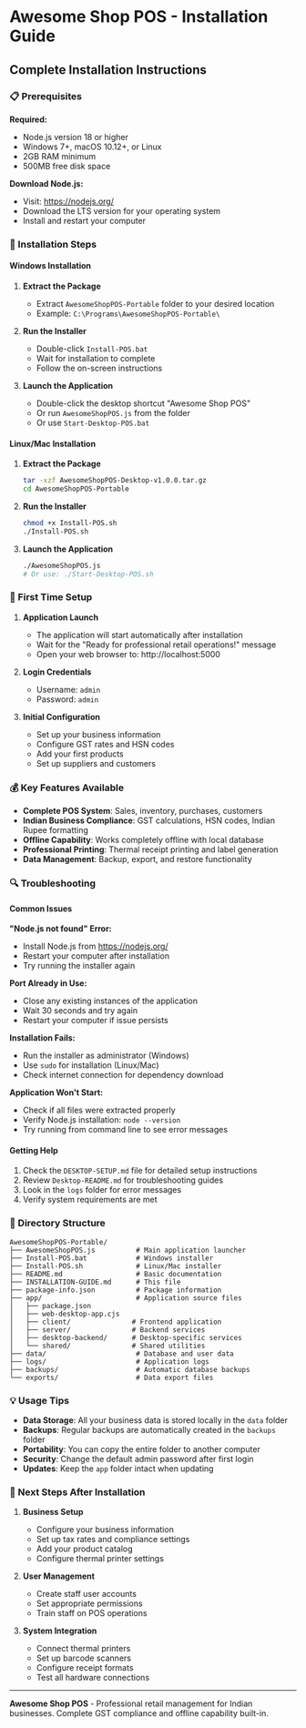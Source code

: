 # Awesome Shop POS - Installation Guide

## Complete Installation Instructions

### 📋 Prerequisites

**Required:**
- Node.js version 18 or higher
- Windows 7+, macOS 10.12+, or Linux
- 2GB RAM minimum
- 500MB free disk space

**Download Node.js:**
- Visit: https://nodejs.org/
- Download the LTS version for your operating system
- Install and restart your computer

### 🚀 Installation Steps

#### Windows Installation

1. **Extract the Package**
   - Extract `AwesomeShopPOS-Portable` folder to your desired location
   - Example: `C:\Programs\AwesomeShopPOS-Portable\`

2. **Run the Installer**
   - Double-click `Install-POS.bat`
   - Wait for installation to complete
   - Follow the on-screen instructions

3. **Launch the Application**
   - Double-click the desktop shortcut "Awesome Shop POS"
   - Or run `AwesomeShopPOS.js` from the folder
   - Or use `Start-Desktop-POS.bat`

#### Linux/Mac Installation

1. **Extract the Package**
   ```bash
   tar -xzf AwesomeShopPOS-Desktop-v1.0.0.tar.gz
   cd AwesomeShopPOS-Portable
   ```

2. **Run the Installer**
   ```bash
   chmod +x Install-POS.sh
   ./Install-POS.sh
   ```

3. **Launch the Application**
   ```bash
   ./AwesomeShopPOS.js
   # Or use: ./Start-Desktop-POS.sh
   ```

### 🔧 First Time Setup

1. **Application Launch**
   - The application will start automatically after installation
   - Wait for the "Ready for professional retail operations!" message
   - Open your web browser to: http://localhost:5000

2. **Login Credentials**
   - Username: `admin`
   - Password: `admin`

3. **Initial Configuration**
   - Set up your business information
   - Configure GST rates and HSN codes
   - Add your first products
   - Set up suppliers and customers

### 💰 Key Features Available

- **Complete POS System**: Sales, inventory, purchases, customers
- **Indian Business Compliance**: GST calculations, HSN codes, Indian Rupee formatting
- **Offline Capability**: Works completely offline with local database
- **Professional Printing**: Thermal receipt printing and label generation
- **Data Management**: Backup, export, and restore functionality

### 🔍 Troubleshooting

#### Common Issues

**"Node.js not found" Error:**
- Install Node.js from https://nodejs.org/
- Restart your computer after installation
- Try running the installer again

**Port Already in Use:**
- Close any existing instances of the application
- Wait 30 seconds and try again
- Restart your computer if issue persists

**Installation Fails:**
- Run the installer as administrator (Windows)
- Use `sudo` for installation (Linux/Mac)
- Check internet connection for dependency download

**Application Won't Start:**
- Check if all files were extracted properly
- Verify Node.js installation: `node --version`
- Try running from command line to see error messages

#### Getting Help

1. Check the `DESKTOP-SETUP.md` file for detailed setup instructions
2. Review `Desktop-README.md` for troubleshooting guides
3. Look in the `logs` folder for error messages
4. Verify system requirements are met

### 📁 Directory Structure

```
AwesomeShopPOS-Portable/
├── AwesomeShopPOS.js          # Main application launcher
├── Install-POS.bat            # Windows installer
├── Install-POS.sh             # Linux/Mac installer
├── README.md                  # Basic documentation
├── INSTALLATION-GUIDE.md      # This file
├── package-info.json          # Package information
├── app/                       # Application source files
│   ├── package.json
│   ├── web-desktop-app.cjs
│   ├── client/               # Frontend application
│   ├── server/               # Backend services
│   ├── desktop-backend/      # Desktop-specific services
│   └── shared/               # Shared utilities
├── data/                      # Database and user data
├── logs/                      # Application logs
├── backups/                   # Automatic database backups
└── exports/                   # Data export files
```

### 💡 Usage Tips

- **Data Storage**: All your business data is stored locally in the `data` folder
- **Backups**: Regular backups are automatically created in the `backups` folder
- **Portability**: You can copy the entire folder to another computer
- **Security**: Change the default admin password after first login
- **Updates**: Keep the `app` folder intact when updating

### 🎯 Next Steps After Installation

1. **Business Setup**
   - Configure your business information
   - Set up tax rates and compliance settings
   - Add your product catalog
   - Configure thermal printer settings

2. **User Management**
   - Create staff user accounts
   - Set appropriate permissions
   - Train staff on POS operations

3. **System Integration**
   - Connect thermal printers
   - Set up barcode scanners
   - Configure receipt formats
   - Test all hardware connections

---

**Awesome Shop POS** - Professional retail management for Indian businesses.
Complete GST compliance and offline capability built-in.
